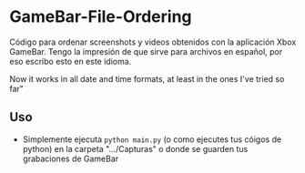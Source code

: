 # GameBar-File-Ordering
Código para ordenar screenshots y videos obtenidos con la aplicación Xbox GameBar. Tengo la impresión de que sirve para archivos en español, por eso escribo esto en este idioma.

Now it works in all date and time formats, at least in the ones I've tried so far"

## Uso
* Simplemente ejecuta `python main.py` (o como ejecutes tus cóigos de python) en la carpeta ".../Capturas" o donde se guarden tus grabaciones de GameBar
